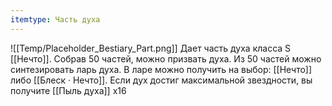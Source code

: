 ```yaml
---
itemtype: Часть духа
---
```

![[Temp/Placeholder_Bestiary_Part.png]]
Дает часть духа класса S [[Нечто]]. Собрав 50 частей, можно призвать духа. Из 50 частей можно синтезировать ларь духа. В ларе можно получить на выбор: [[Нечто]] либо [[Блеск · Нечто]]. Если дух достиг максимальной звездности, вы получите [[Пыль духа]] х16
